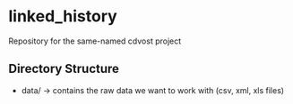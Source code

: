 # linked_history
Repository for the same-named cdvost project

## Directory Structure
* data/ -> contains the raw data we want to work with (csv, xml, xls files)
